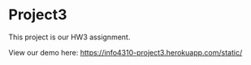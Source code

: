# Project3
This project is our HW3 assignment. 

View our demo here: 
https://info4310-project3.herokuapp.com/static/
